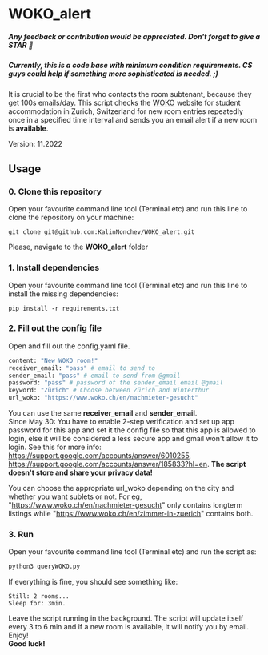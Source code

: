 # WOKO_alert
##### Any feedback or contribution would be appreciated. Don't forget to give a STAR :star2:
##### Currently, this is a code base with minimum condition requirements. CS guys could help if something more sophisticated is needed. ;)
It is crucial to be the first who contacts the room subtenant, because they get 100s emails/day. This script checks the [WOKO](http://www.woko.ch) website for student accommodation in Zurich, Switzerland for new room entries repeatedly once in a specified time interval and sends you an email alert if a new room is **available**.

Version: 11.2022

## Usage

### 0. Clone this repository 
Open your favourite command line tool (Terminal etc) and run this line to clone the repository on your machine:
```
git clone git@github.com:KalinNonchev/WOKO_alert.git
```

Please, navigate to the **WOKO_alert** folder

### 1. Install dependencies 

Open your favourite command line tool (Terminal etc) and run this line to install the missing dependencies:
```
pip install -r requirements.txt
```

### 2. Fill out the config file

Open and fill out the config.yaml file.

```python
content: "New WOKO room!"
receiver_email: "pass" # email to send to 
sender_email: "pass" # email to send from @gmail
password: "pass" # password of the sender_email email @gmail
keyword: "Zürich" # Choose between Zürich and Winterthur
url_woko: "https://www.woko.ch/en/nachmieter-gesucht"
```

You can use the same **receiver_email** and **sender_email**.  
Since May 30: You have to enable 2-step verification and set up app password for this app and set it the config file so that this app is allowed to login, else it will be considered a less secure app and gmail won't allow it to login. See this for more info: https://support.google.com/accounts/answer/6010255, https://support.google.com/accounts/answer/185833?hl=en.
**The script doesn't store and share your privacy data!**

You can choose the appropriate url_woko depending on the city and whether you want sublets or not. For eg, "https://www.woko.ch/en/nachmieter-gesucht" only contains longterm listings while "https://www.woko.ch/en/zimmer-in-zuerich" contains both.

### 3. Run

Open your favourite command line tool (Terminal etc) and run the script as: 

```python
python3 queryWOKO.py
```

If everything is fine, you should see something like:
```
Still: 2 rooms...
Sleep for: 3min.
```
Leave the script running in the background. The script will update itself every 3 to 6 min and if a new room is available, it will notify you by email. Enjoy! \
**Good luck!**
